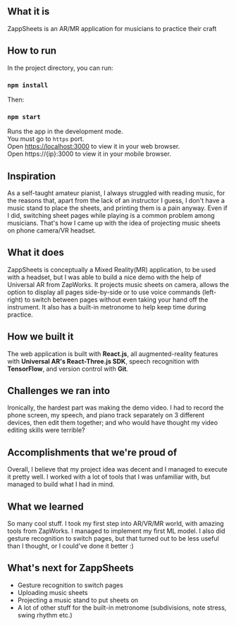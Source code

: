## What it is

ZappSheets is an AR/MR application for musicians to practice their craft

## How to run

In the project directory, you can run:

### `npm install`

Then:

### `npm start`

Runs the app in the development mode.\
You must go to `https` port.\
Open [https://localhost:3000](https://localhost:3000) to view it in your web browser.\
Open https://{ip}:3000 to view it in your mobile browser.

## Inspiration

As a self-taught amateur pianist, I always struggled with reading music, for the reasons that, apart from the lack of an instructor I guess, I don't have a music stand to place the sheets, and printing them is a pain anyway. Even if I did, switching sheet pages while playing is a common problem among musicians. That's how I came up with the idea of projecting music sheets on phone camera/VR headset.

## What it does

ZappSheets is conceptually a Mixed Reality(MR) application, to be used with a headset, but I was able to build a nice demo with the help of Universal AR from ZapWorks. It projects music sheets on camera, allows the option to display all pages side-by-side or to use voice commands (left-right) to switch between pages without even taking your hand off the instrument. It also has a built-in metronome to help keep time during practice.

## How we built it

The web application is built with **React.js**, all augmented-reality features with **Universal AR's React-Three.js SDK**, speech recognition with **TensorFlow**, and version control with **Git**.

## Challenges we ran into

Ironically, the hardest part was making the demo video. I had to record the phone screen, my speech, and piano track separately on 3 different devices, then edit them together; and who would have thought my video editing skills were terrible?

## Accomplishments that we're proud of

Overall, I believe that my project idea was decent and I managed to execute it pretty well. I worked with a lot of tools that I was unfamiliar with, but managed to build what I had in mind.

## What we learned

So many cool stuff. I took my first step into AR/VR/MR world, with amazing tools from ZapWorks. I managed to implement my first ML model. I also did gesture recognition to switch pages, but that turned out to be less useful than I thought, or I could've done it better :)

## What's next for ZappSheets

- Gesture recognition to switch pages
- Uploading music sheets
- Projecting a music stand to put sheets on
- A lot of other stuff for the built-in metronome (subdivisions, note stress, swing rhythm etc.)

